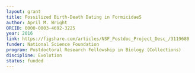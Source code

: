 ```yaml
---
layout: grant
title: Fossilized Birth-Death Dating in FormicidaeS
author: April M. Wright
ORCID: 0000-0003-4692-3225
year: 2016
link: https://figshare.com/articles/NSF_Postdoc_Project_Desc_/3119680
funder: National Science Foundation
program: Postdoctoral Research Fellowship in Biology (Collections)
discipline: Evolution
status: funded
---
```

